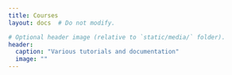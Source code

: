 ```yaml
---
title: Courses
layout: docs  # Do not modify.

# Optional header image (relative to `static/media/` folder).
header:
  caption: "Various tutorials and documentation"
  image: ""
---
```


